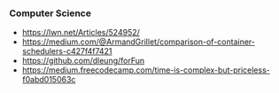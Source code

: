 ### Computer Science

- https://lwn.net/Articles/524952/
- https://medium.com/@ArmandGrillet/comparison-of-container-schedulers-c427f4f7421
- https://github.com/dleung/forFun
- https://medium.freecodecamp.com/time-is-complex-but-priceless-f0abd015063c
